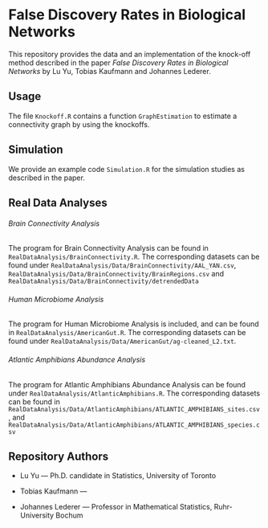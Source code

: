 # False Discovery Rates in Biological Networks

This repository provides the data and an implementation of the knock-off method described in the paper *False Discovery Rates in Biological Networks* by Lu Yu, Tobias Kaufmann and Johannes Lederer.

## Usage
The file `Knockoff.R` contains a function `GraphEstimation` to estimate a connectivity graph by using the knockoffs.


## Simulation
We provide an example code `Simulation.R` for the simulation studies as described in the paper. 


## Real Data Analyses

###### Brain Connectivity Analysis
The program for Brain Connectivity Analysis can be found in `RealDataAnalysis/BrainConnectivity.R`. The corresponding datasets can be found under `RealDataAnalysis/Data/BrainConnectivity/AAL_YAN.csv`, `RealDataAnalysis/Data/BrainConnectivity/BrainRegions.csv` and `RealDataAnalysis/Data/BrainConnectivity/detrendedData`

###### Human Microbiome Analysis
The program for Human Microbiome Analysis is included, and can be found in `RealDataAnalysis/AmericanGut.R`. The corresponding datasets can be found under `RealDataAnalysis/Data/AmericanGut/ag-cleaned_L2.txt`.

###### Atlantic Amphibians Abundance Analysis
The program for Atlantic Amphibians Abundance Analysis can be found under `RealDataAnalysis/AtlanticAmphibians.R`. The corresponding datasets can be found in `RealDataAnalysis/Data/AtlanticAmphibians/ATLANTIC_AMPHIBIANS_sites.csv`, and `RealDataAnalysis/Data/AtlanticAmphibians/ATLANTIC_AMPHIBIANS_species.csv`


## Repository Authors
- Lu Yu — Ph.D. candidate in Statistics, University of Toronto 

- Tobias Kaufmann — 

- Johannes Lederer — Professor in Mathematical Statistics, Ruhr-University Bochum
